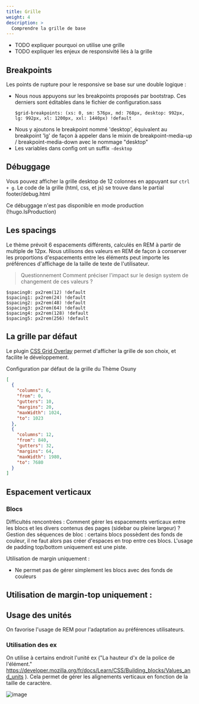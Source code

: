 ```yaml
---
title: Grille
weight: 4
description: >
  Comprendre la grille de base
---
```


- TODO expliquer pourquoi on utilise une grille
- TODO expliquer les enjeux de responsivité liés à la grille

## Breakpoints

Les points de rupture pour le responsive se base sur une double logique : 
 - Nous nous appuyons sur les breakpoints proposés par bootstrap. Ces derniers sont éditables dans le fichier de configuration.sass
    ```
    $grid-breakpoints: (xs: 0, sm: 576px, md: 768px, desktop: 992px, lg: 992px, xl: 1200px, xxl: 1440px) !default
    ```
 - Nous y ajoutons le breakpoint nommé 'desktop', équivalent au breakpoint 'lg' de façon à appeler dans le mixin de breakpoint-media-up / breakpoint-media-down avec le nommage "desktop"
 - Les variables dans config ont un suffix ```-desktop```
  

## Débuggage

Vous pouvez afficher la grille desktop de 12 colonnes en appuyant sur ```ctrl + g```. Le code de la grille (html, css, et js) se trouve dans le partial footer/debug.html

Ce débuggage n'est pas disponible en mode production (!hugo.IsProduction)


## Les spacings

Le thème prévoit 6 espacements différents, calculés en REM à partir de multiple de 12px. Nous utilisons des valeurs en REM de façon à conserver les proportions d'espacements entre les éléments peut importe les préférences d'affichage de la taille de texte de l'utilisateur.

> Questionnement 
> Comment préciser l'impact sur le design system de changement de ces valeurs ?

```
$spacing0: px2rem(12) !default
$spacing1: px2rem(24) !default
$spacing2: px2rem(48) !default
$spacing3: px2rem(64) !default
$spacing4: px2rem(128) !default
$spacing5: px2rem(256) !default
```

## La grille par défaut

Le plugin [CSS Grid Overlay](https://chrome.google.com/webstore/detail/css-grid-overlay/hajfilceeneohkmcakehndmaeonhlack) permet d'afficher la grille de son choix, et facilite le développement.

Configuration par défaut de la grille du Thème Osuny
```json
[
  {
    "columns": 6,
    "from": 0,
    "gutters": 10,
    "margins": 20,
    "maxWidth": 1024,
    "to": 1023
  },
  {
    "columns": 12,
    "from": 840,
    "gutters": 32,
    "margins": 64,
    "maxWidth": 1980,
    "to": 7680
  }
]
```

## Espacement verticaux

### Blocs

Difficultés rencontrées : 
Comment gérer les espacements verticaux entre les blocs et les divers contenus des pages (sidebar ou pleine largeur) ?
Gestion des séquences de bloc : certains blocs possèdent des fonds de couleur, il ne faut alors pas créer d'espaces en trop entre ces blocs. L'usage de padding top/bottom uniquement est une piste.


Utilisation de margin uniquement :
- Ne permet pas de gérer simplement les blocs avec des fonds de couleurs

Utilisation de margin-top uniquement : 
- 


## Usage des unités

On favorise l'usage de REM pour l'adaptation au préférences utilisateurs.

### Utilisation des ex

On utilise à certains endroit l'unité ex ("La hauteur d'x de la police de l'élément." https://developer.mozilla.org/fr/docs/Learn/CSS/Building_blocks/Values_and_units ). Cela permet de gérer les alignements verticaux en fonction de la taille de caractère.

![image](https://user-images.githubusercontent.com/4630530/200541647-1c93d98a-6dc8-4cc7-b637-0b846d1cc353.png)
